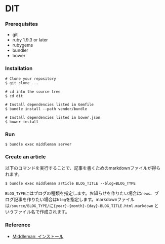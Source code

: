 # DIT

### Prerequisites

- git
- ruby 1.9.3 or later
- rubygems
- bundler
- bower

### Installation

```
# Clone your repository
$ git clone ...

# cd into the source tree
$ cd dit

# Install dependencies listed in Gemfile
$ bundle install --path vendor/bundle

# Install dependencies listed in bower.json
$ bower install
```

### Run

```
$ bundle exec middleman server
```

### Create an article
以下のコマンドを実行することで、記事を書くためのmarkdownファイルが得られます。

```
$ bundle exec middleman article BLOG_TITLE --blog=BLOG_TYPE
```

`BLOG_TYPE`にはブログの種類を指定します。お知らせを作りたい場合は`news`、ブログ記事を作りたい場合は`blog`を指定します。markdownファイルは`/source/BLOG_TYPE/`に`{year}-{month}-{day}-BLOG_TITLE.html.markdown` というファイル名で作成されます。

### Reference
- [Middleman: インストール](https://middlemanapp.com/jp/basics/blogging/)
